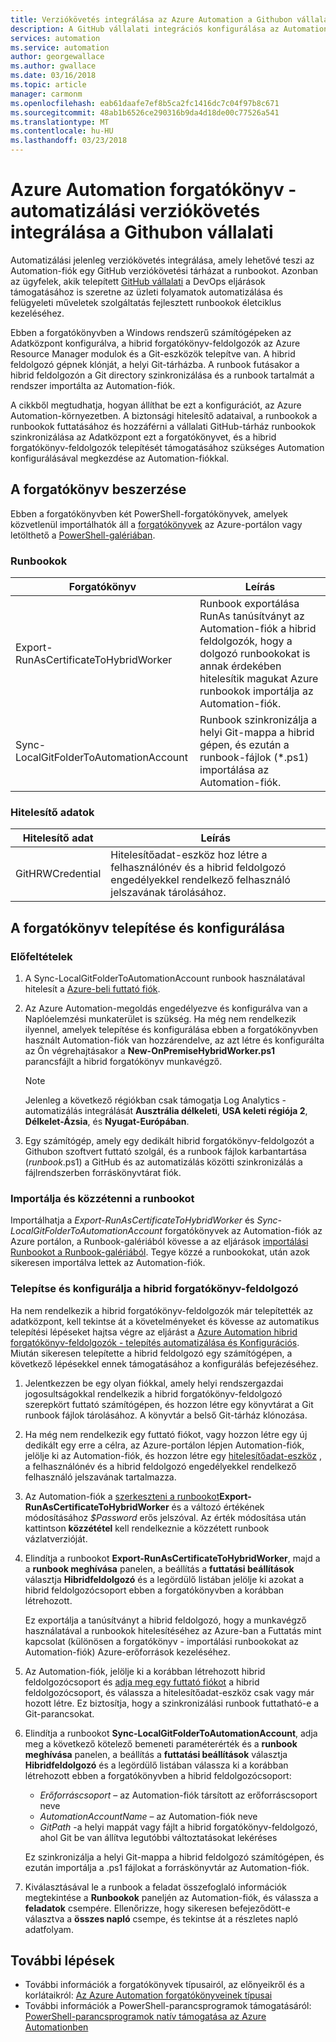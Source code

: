 ```yaml
---
title: Verziókövetés integrálása az Azure Automation a Githubon vállalati
description: A GitHub vállalati integrációs konfigurálása az Automation-forgatókönyv verziókövetési részleteit ismerteti.
services: automation
ms.service: automation
author: georgewallace
ms.author: gwallace
ms.date: 03/16/2018
ms.topic: article
manager: carmonm
ms.openlocfilehash: eab61daafe7ef8b5ca2fc1416dc7c04f97b8c671
ms.sourcegitcommit: 48ab1b6526ce290316b9da4d18de00c77526a541
ms.translationtype: MT
ms.contentlocale: hu-HU
ms.lasthandoff: 03/23/2018
---
```

# <a name="azure-automation-scenario---automation-source-control-integration-with-github-enterprise"></a>Azure Automation forgatókönyv - automatizálási verziókövetés integrálása a Githubon vállalati

Automatizálási jelenleg verziókövetés integrálása, amely lehetővé teszi az Automation-fiók egy GitHub verziókövetési tárházat a runbookot. Azonban az ügyfelek, akik telepített [GitHub vállalati](https://enterprise.github.com/home) a DevOps eljárások támogatásához is szeretne az üzleti folyamatok automatizálása és felügyeleti műveletek szolgáltatás fejlesztett runbookok életciklus kezeléséhez.  

Ebben a forgatókönyvben a Windows rendszerű számítógépeken az Adatközpont konfigurálva, a hibrid forgatókönyv-feldolgozók az Azure Resource Manager modulok és a Git-eszközök telepítve van. A hibrid feldolgozó gépnek klónját, a helyi Git-tárházba. A runbook futásakor a hibrid feldolgozón a Git directory szinkronizálása és a runbook tartalmát a rendszer importálta az Automation-fiók.

A cikkből megtudhatja, hogyan állíthat be ezt a konfigurációt, az Azure Automation-környezetben. A biztonsági hitelesítő adataival, a runbookok a runbookok futtatásához és hozzáférni a vállalati GitHub-tárház runbookok szinkronizálása az Adatközpont ezt a forgatókönyvet, és a hibrid forgatókönyv-feldolgozók telepítését támogatásához szükséges Automation konfigurálásával megkezdése az Automation-fiókkal.  


## <a name="getting-the-scenario"></a>A forgatókönyv beszerzése

Ebben a forgatókönyvben két PowerShell-forgatókönyvek, amelyek közvetlenül importálhatók áll a [forgatókönyvek](automation-runbook-gallery.md) az Azure-portálon vagy letölthető a [PowerShell-galériában](https://www.powershellgallery.com).

### <a name="runbooks"></a>Runbookok

Forgatókönyv | Leírás| 
--------|------------|
Export-RunAsCertificateToHybridWorker | Runbook exportálása RunAs tanúsítványt az Automation-fiók a hibrid feldolgozók, hogy a dolgozó runbookokat is annak érdekében hitelesítik magukat Azure runbookok importálja az Automation-fiók.| 
Sync-LocalGitFolderToAutomationAccount | Runbook szinkronizálja a helyi Git-mappa a hibrid gépen, és ezután a runbook-fájlok (*.ps1) importálása az Automation-fiók.|

### <a name="credentials"></a>Hitelesítő adatok

Hitelesítő adat | Leírás|
-----------|------------|
GitHRWCredential | Hitelesítőadat-eszköz hoz létre a felhasználónév és a hibrid feldolgozó engedélyekkel rendelkező felhasználó jelszavának tárolásához.|

## <a name="installing-and-configuring-this-scenario"></a>A forgatókönyv telepítése és konfigurálása

### <a name="prerequisites"></a>Előfeltételek

1. A Sync-LocalGitFolderToAutomationAccount runbook használatával hitelesít a [Azure-beli futtató fiók](automation-sec-configure-azure-runas-account.md). 

2. Az Azure Automation-megoldás engedélyezve és konfigurálva van a Naplóelemzési munkaterület is szükség. Ha még nem rendelkezik ilyennel, amelyek telepítése és konfigurálása ebben a forgatókönyvben használt Automation-fiók van hozzárendelve, az azt létre és konfigurálta az Ön végrehajtásakor a **New-OnPremiseHybridWorker.ps1** parancsfájlt a hibrid forgatókönyv munkavégző.        

    > [!NOTE]
    > Jelenleg a következő régiókban csak támogatja Log Analytics - automatizálás integrálását **Ausztrália délkeleti**, **USA keleti régiója 2**, **Délkelet-Ázsia**, és  **Nyugat-Európában**. 

3. Egy számítógép, amely egy dedikált hibrid forgatókönyv-feldolgozót a Githubon szoftvert futtató szolgál, és a runbook fájlok karbantartása (*runbook*.ps1) a GitHub és az automatizálás közötti szinkronizálás a fájlrendszerben forráskönyvtárat fiók.

### <a name="import-and-publish-the-runbooks"></a>Importálja és közzétenni a runbookot

Importálhatja a *Export-RunAsCertificateToHybridWorker* és *Sync-LocalGitFolderToAutomationAccount* forgatókönyvek az Automation-fiók az Azure portálon, a Runbook-galériából kövesse a az eljárások [importálási Runbookot a Runbook-galériából](automation-runbook-gallery.md#to-import-a-runbook-from-the-runbook-gallery-with-the-azure-portal). Tegye közzé a runbookokat, után azok sikeresen importálva lettek az Automation-fiók.

### <a name="deploy-and-configure-hybrid-runbook-worker"></a>Telepítse és konfigurálja a hibrid forgatókönyv-feldolgozó

Ha nem rendelkezik a hibrid forgatókönyv-feldolgozók már telepítették az adatközpont, kell tekintse át a követelményeket és kövesse az automatikus telepítési lépéseket hajtsa végre az eljárást a [Azure Automation hibrid forgatókönyv-feldolgozók - telepítés automatizálása és Konfigurációs](automation-hybrid-runbook-worker.md#automated-deployment). Miután sikeresen telepítette a hibrid feldolgozó egy számítógépen, a következő lépésekkel ennek támogatásához a konfigurálás befejezéséhez.

1. Jelentkezzen be egy olyan fiókkal, amely helyi rendszergazdai jogosultságokkal rendelkezik a hibrid forgatókönyv-feldolgozó szerepkört futtató számítógépen, és hozzon létre egy könyvtárat a Git runbook fájlok tárolásához. A könyvtár a belső Git-tárház klónozása.
2. Ha még nem rendelkezik egy futtató fiókot, vagy hozzon létre egy új dedikált egy erre a célra, az Azure-portálon lépjen Automation-fiók, jelölje ki az Automation-fiók, és hozzon létre egy [hitelesítőadat-eszköz](automation-credentials.md) , a felhasználónév és a hibrid feldolgozó engedélyekkel rendelkező felhasználó jelszavának tartalmazza.  
3. Az Automation-fiók a [szerkeszteni a runbookot](automation-edit-textual-runbook.md)**Export-RunAsCertificateToHybridWorker** és a változó értékének módosításához *$Password* erős jelszóval.  Az érték módosítása után kattintson **közzététel** kell rendelkeznie a közzétett runbook vázlatverzióját. 
5. Elindítja a runbookot **Export-RunAsCertificateToHybridWorker**, majd a a **runbook meghívása** panelen, a beállítás a **futtatási beállítások** választja  **Hibridfeldolgozó** és a legördülő listában jelölje ki azokat a hibrid feldolgozócsoport ebben a forgatókönyvben a korábban létrehozott.  

    Ez exportálja a tanúsítványt a hibrid feldolgozó, hogy a munkavégző használatával a runbookok hitelesítéséhez az Azure-ban a Futtatás mint kapcsolat (különösen a forgatókönyv - importálási runbookokat az Automation-fiók) Azure-erőforrások kezeléséhez.

4. Az Automation-fiók, jelölje ki a korábban létrehozott hibrid feldolgozócsoport és [adja meg egy futtató fiókot](automation-hrw-run-runbooks.md#runas-account) a hibrid feldolgozócsoport, és válassza a hitelesítőadat-eszköz csak vagy már hozott létre. Ez biztosítja, hogy a szinkronizálási runbook futtatható-e a Git-parancsokat. 
5. Elindítja a runbookot **Sync-LocalGitFolderToAutomationAccount**, adja meg a következő kötelező bemeneti paraméterérték és a **runbook meghívása** panelen, a beállítás a **futtatási beállítások**  választja **Hibridfeldolgozó** és a legördülő listában válassza ki a korábban létrehozott ebben a forgatókönyvben a hibrid feldolgozócsoport:
    * *Erőforráscsoport* – az Automation-fiók társított az erőforráscsoport neve
    * *AutomationAccountName* – az Automation-fiók neve
    * *GitPath* -a helyi mappát vagy fájlt a hibrid forgatókönyv-feldolgozó, ahol Git be van állítva legutóbbi változtatásokat lekéréses

    Ez szinkronizálja a helyi Git-mappa a hibrid feldolgozó számítógépen, és ezután importálja a .ps1 fájlokat a forráskönyvtár az Automation-fiók.

7. Kiválasztásával le a runbook a feladat összefoglaló információk megtekintése a **Runbookok** paneljén az Automation-fiók, és válassza a **feladatok** csempére. Ellenőrizze, hogy sikeresen befejeződött-e választva a **összes napló** csempe, és tekintse át a részletes napló adatfolyam.  

## <a name="next-steps"></a>További lépések

-  További információk a forgatókönyvek típusairól, az előnyeikről és a korlátaikról: [Az Azure Automation forgatókönyveinek típusai](automation-runbook-types.md)
-  További információk a PowerShell-parancsprogramok támogatásáról: [PowerShell-parancsprogramok natív támogatása az Azure Automationben](https://azure.microsoft.com/blog/announcing-powershell-script-support-azure-automation-2/)
